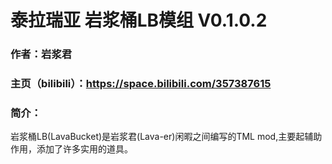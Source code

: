 # 泰拉瑞亚 岩浆桶LB模组 V0.1.0.2 #
### 作者：岩浆君 ###
### 主页（bilibili）：<https://space.bilibili.com/357387615>  ###
### 简介： ###
岩浆桶LB(LavaBucket)是岩浆君(Lava-er)闲暇之间编写的TML mod,主要起辅助作用，添加了许多实用的道具。